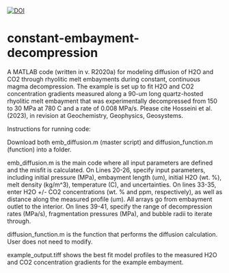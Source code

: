 [![DOI](https://zenodo.org/badge/603292476.svg)](https://zenodo.org/badge/latestdoi/603292476)

# constant-embayment-decompression
A MATLAB code (written in v. R2020a) for modeling diffusion of H2O and CO2 through rhyolitic melt embayments during constant, continuous magma
decompression. The example is set up to fit H2O and CO2 concentration gradients measured along a 90-um long quartz-hosted rhyolitic melt embayment that was
experimentally decompressed from 150 to 30 MPa at 780 C and a rate of 0.008 MPa/s. Please cite Hosseini et al. (2023), in revision at Geochemistry,
Geophysics, Geosystems.

Instructions for running code:

Download both emb_diffusion.m (master script) and diffusion_function.m (function) into a folder.

emb_diffusion.m is the main code where all input parameters are defined and the misfit is calculated. On Lines 20-26, specify input parameters, including
initial pressure (MPa), embayment length (um), initial H2O (wt. %), melt density (kg/m^3), temperature (C), and uncertainties. On lines 33-35, enter H2O
+/- CO2 concentrations (wt. % and ppm, respectively), as well as distance along the measured profile (um). All arrays go from embayment outlet to the
interior. On lines 39-41, specify the range of decompression rates (MPa/s), fragmentation pressures (MPa), and bubble radii to iterate through.

diffusion_function.m is the function that performs the diffusion calculation. User does not need to modify.

example_output.tiff shows the best fit model profiles to the measured H2O and CO2 concentration gradients for the example embayment.
